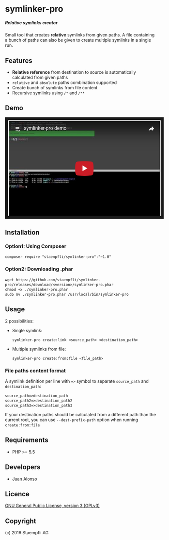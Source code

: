 # symlinker-pro

##### Relative symlinks creator

Small tool that creates **relative** symlinks from given paths. A file containing a bunch of paths can also be given to create multiple symlinks in a single run.

## Features

* **Relative reference** from destination to source is automatically calculated from given paths
* `relative` and `absolute` paths combination supported
* Create bunch of symlinks from file content
* Recursive symlinks using `/*` and `/**`

## Demo

<a href="https://www.youtube.com/embed/videoseries?list=PLBt8dizedSZCpTXeS71BQdwK7VT5F6kMz" target="_blank">
    <img src="docs/images/playlist-thumbnail.png" alt="Symlinker-pro demo playlist" width="560" height="315" border="10" />
</a>

## Installation

### Option1: Using Composer

```
composer require "staempfli/symlinker-pro":"~1.0"
```


### Option2: Downloading .phar


```
wget https://github.com/staempfli/symlinker-pro/releases/download/<version>/symlinker-pro.phar
chmod +x ./symlinker-pro.phar
sudo mv ./symlinker-pro.phar /usr/local/bin/symlinker-pro
```

## Usage

2 possibilities:

* Single symlink:

	```
	symlinker-pro create:link <source_path> <destination_path>
	```

* Multiple symlinks from file:

	```
	symlinker-pro create:from:file <file_path>
	```

### File paths content format

A symlink definition per line with `=>` symbol to separate `source_path` and `destination_path`:

```
source_path=>destination_path
source_path2=>destination_path2
source_path3=>destination_path3
```

If your destination paths should be calculated from a different path than the current root, you can use `--dest-prefix-path` option when running `create:from:file`


## Requirements

- PHP >= 5.5

## Developers

* [Juan Alonso](https://github.com/jalogut)

Licence
-------
[GNU General Public License, version 3 (GPLv3)](http://opensource.org/licenses/gpl-3.0)

Copyright
---------
(c) 2016 Staempfli AG
